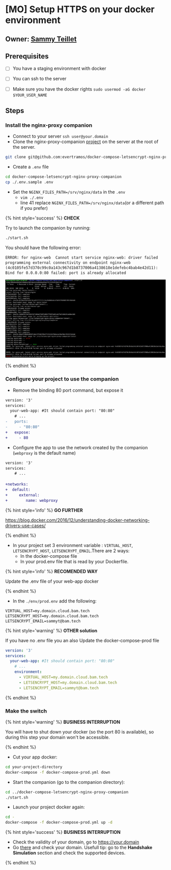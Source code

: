 # [MO] Setup HTTPS on your docker environment

## Owner: [Sammy Teillet](https://github.com/samox)

## Prerequisites

* [ ] You have a staging environment with docker
* [ ] You can ssh to the server
* [ ] Make sure you have the docker rights `sudo usermod -aG docker $YOUR_USER_NAME`


## Steps

### Install the nginx-proxy companion

- Connect to your server `ssh user@your.domain`
- Clone the nginx-proxy-companion [project](https://github.com/evertramos/docker-compose-letsencrypt-nginx-proxy-companion) on the server at the root of the server.

```bash
git clone git@github.com:evertramos/docker-compose-letsencrypt-nginx-proxy-companion.git
```

- Create a `.env` file

```bash
cd docker-compose-letsencrypt-nginx-proxy-companion
cp ./.env.sample .env
```

- Set the `NGINX_FILES_PATH=/srv/nginx/data` in the `.env`
    - `vim ./.env`
    - line 41 replace `NGINX_FILES_PATH=/srv/nginx/data`(or a different path if you prefer)

{% hint style='success' %} **CHECK**

Try to launch the companion by running:

```bash
./start.sh
```

You should have the following error:

```
ERROR: for nginx-web  Cannot start service nginx-web: driver failed programming external connectivity on endpoint nginx-web (4c0105fe57d370c99c0a143c967d1b8737006a4138618e1defebc4bab4e42d11): Bind for 0.0.0.0:80 failed: port is already allocated
```

![](./docker-nginx-companion-error.png)

{% endhint %}

### Configure your project to use the companion

- Remove the binding 80 port command, but expose it

```diff
version: '3'
services: 
  your-web-app: #It should contain port: "80:80"
    # ... 
-   ports:
-     - "80:80"
+   expose:
+     - 80
```

- Configure the app to use the network created by the companion (`webproxy` is the default name)

```diff
version: '3'
services: 
    # ... 

+networks:
+  default:
+     external:
+        name: webproxy
```

{% hint style='info' %} **GO FURTHER**

https://blog.docker.com/2016/12/understanding-docker-networking-drivers-use-cases/

{% endhint %}

- In your project set 3 environment variable : `VIRTUAL_HOST`, `LETSENCRYPT_HOST`, `LETSENCRYPT_EMAIL`.There are 2 ways: 
    - In the docker-compose file
    - In your prod.env file that is read by your Dockerfile.


{% hint style='info' %} **RECOMENDED WAY**

Update the .env file of your web-app docker

{% endhint %}

- In the `./env/prod.env` add the following:

```env
VIRTUAL_HOST=my.domain.cloud.bam.tech
LETSENCRYPT_HOST=my.domain.cloud.bam.tech
LETSENCRYPT_EMAIL=sammyt@bam.tech
```

{% hint style='warning' %} **OTHER solution**

If you have no .env file you an also Update the docker-compose-prod file

```yaml
version: '3'
services: 
  your-web-app: #It should contain port: "80:80"
    # ... 
    environment:
      - VIRTUAL_HOST=my.domain.cloud.bam.tech
      - LETSENCRYPT_HOST=my.domain.cloud.bam.tech
      - LETSENCRYPT_EMAIL=sammyt@bam.tech
```

{% endhint %}


### Make the switch

{% hint style='warning' %} **BUSINESS INTERRUPTION**

You will have to shut down your docker (so the port 80 is available), so during this step your domain  won't be accessible.

{% endhint %}

- Cut your app docker:

```bash
cd your-project-directory
docker-compose -f docker-compose-prod.yml down
```

- Start the companion (go to the companion directory): 

```bash
cd ../docker-compose-letsencrypt-nginx-proxy-companion
./start.sh
```

- Launch your project docker again:

```bash
cd -
docker-compose -f docker-compose-prod.yml up -d
```

{% hint style='success' %} **BUSINESS INTERRUPTION**

- Check the validity of your domain, go to https://your.domain
- Go [there](https://www.ssllabs.com/ssltest/) and check your domain. Usefull tip: go to the __Handshake Simulation__ section and check the supported devices.

{% endhint %}
